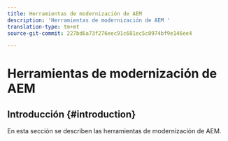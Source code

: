 ```yaml
---
title: Herramientas de modernización de AEM
description: 'Herramientas de modernización de AEM '
translation-type: tm+mt
source-git-commit: 227bd6a73f276eec91c681ec5c0974bf9e146ee4

---
```



# Herramientas de modernización de AEM

## Introducción {#introduction}

En esta sección se describen las herramientas de modernización de AEM.

